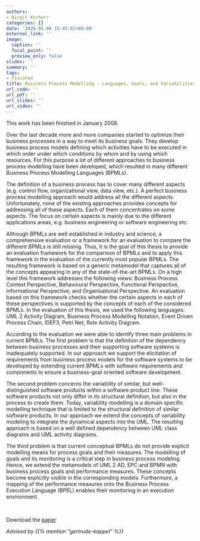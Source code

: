 ```yaml
---
authors:
- Birgit Korherr
categories: []
date: '2020-05-08 15:45:02+00:00'
external_link: ''
image:
  caption: ''
  focal_point: ''
  preview_only: false
slides: ''
summary: ''
tags:
- Finished
title: Business Process Modelling - Languages, Goals, and Variabilities
url_code: ''
url_pdf: ''
url_slides: ''
url_video: ''
---
```


This work has been finished in January 2008.

Over the last decade more and more companies started to optimize their business processes in a way to meet its business goals. They develop business process models defining which activities have to be executed in which order under which conditions by whom and by using which resources. For this purpose a lot of different approaches to business process modelling have been developed, which resulted in many different Business Process Modelling Languages (BPMLs).

The definition of a business process has to cover many different aspects (e.g. control flow, organizational view, data view, etc.). A perfect business process modelling approach would address all the different aspects. Unfortunately, none of the existing approaches provides concepts for addressing all of these aspects. Each of them concentrates on some aspects. The focus on certain aspects is mainly due to the different applications areas, e.g. business engineering or software engineering etc.

Although BPMLs are well established in industry and science, a comprehensive evaluation or a framework for an evaluation to compare the different BPMLs is still missing. Thus, it is the goal of this thesis to provide an evaluation framework for the comparison of BPMLs and to apply this framework in the evaluation of the currently most popular BPMLs. The resulting framework is based on a generic metamodel that captures all of the concepts appearing in any of the state-of-the-art BPMLs. On a high level this framework addresses the following views: Business Process Context Perspective, Behavioural Perspective, Functional Perspective, Informational Perspective, and Organisational Perspective. An evaluation based on this framework checks whether the certain aspects in each of these perspectives is supported by the concepts of each of the considered BPMLs. In the evaluation of this thesis, we used the following languages: UML 2 Activity Diagram, Business Process Modelling Notation, Event Driven Process Chain, IDEF3, Petri Net, Role Activity Diagram.

According to the evaluation we were able to identify three main problems in current BPMLs. The first problem is that the definition of the dependency between business processes and their supporting software systems is inadequately supported. In our approach we support the elicitation of requirements from business process models for the software systems to be developed by extending current BPMLs with software requirements and components to ensure a business-goal oriented software development.

The second problem concerns the variability of similar, but well-distinguished software products within a software product line. These software products not only differ in its structural definition, but also in the process to create them. Today, variability modelling is a domain specific modelling technique that is limited to the structural definition of similar software products. In our approach we extend the concepts of variability modeling to integrate the dynamical aspects into the UML. The resulting approach is based on a well defined dependency between UML class diagrams and UML activity diagrams.

The third problem is that current conceptual BPMLs do not provide explicit modelling means for process goals and their measures. The modelling of goals and its monitoring is a critical step in business process modeling. Hence, we extend the metamodels of UML 2 AD, EPC and BPMN with business process goals and performance measures. These concepts become explicitly visible in the corresponding models. Furthermore, a mapping of the performance measures onto the Business Process Execution Language (BPEL) enables their monitoring in an execution environment.

&nbsp;

 Download the [paper](https://www.big.tuwien.ac.at/app/uploads/2016/10/Korherr_B.pdf)

*Advised by {{% mention "gertrude-kappel" %}}*